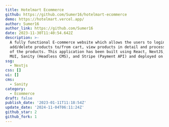 ```yaml
---
title: Hotelmart Ecommerce
github: https://github.com/Sumer16/hotelmart-ecommerce
demo: https://hotelmart.vercel.app/
author: Sumer16
author_link: https://github.com/Sumer16
date: 2023-11-30T11:40:54.642Z
description: >-
  A fully functional E-commerce website which allows the users to login,
  add/delete products to/from cart, view products in detail and process payment
  of the products. This application has been built using React, NextJS, React
  MUI, Sanity (Headless CMS), and Stripe (Payment API) and deployed on Vercel.
ssg:
  - Nextjs
css: []
ui: []
cms:
  - Sanity
category:
  - Ecommerce
draft: false
publish_date: '2023-01-11T11:18:54Z'
update_date: '2024-11-04T06:11:24Z'
github_star: 2
github_fork: 1
---
```

